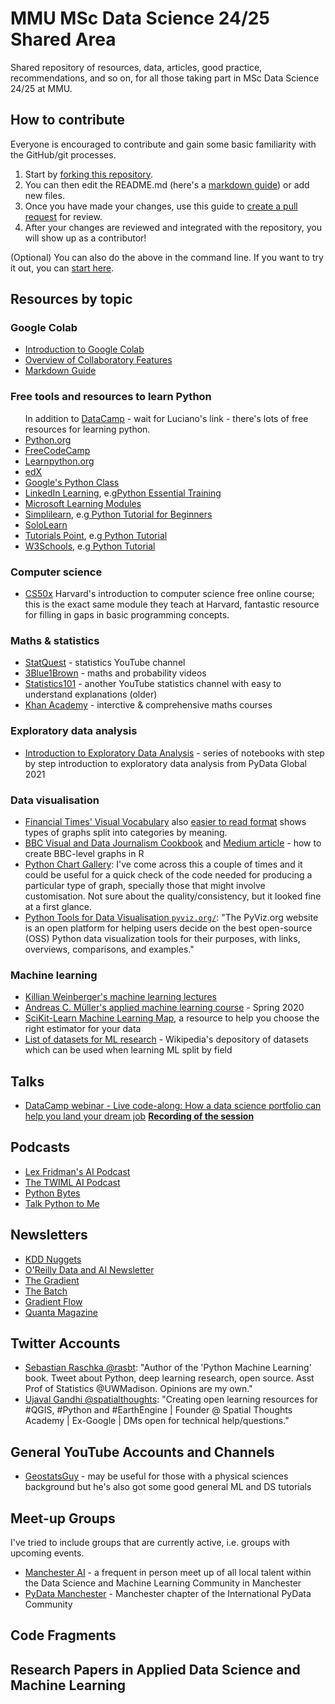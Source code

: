 # MMU MSc Data Science 24/25 Shared Area

Shared repository of resources, data, articles, good practice, recommendations, and so on, for all those taking part in MSc Data Science 24/25 at MMU.

## How to contribute
Everyone is encouraged to contribute and gain some basic familiarity with the GitHub/git processes.
1. Start by [forking this repository](https://docs.github.com/en/pull-requests/collaborating-with-pull-requests/working-with-forks/about-forks).
2. You can then edit the README.md (here's a [markdown guide](https://docs.github.com/en/github/writing-on-github/getting-started-with-writing-and-formatting-on-github/basic-writing-and-formatting-syntax)) or add new files.
3. Once you have made your changes, use this guide to [create a pull request](https://docs.github.com/en/pull-requests/collaborating-with-pull-requests/proposing-changes-to-your-work-with-pull-requests/creating-a-pull-request-from-a-fork) for review.
4. After your changes are reviewed and integrated with the repository, you will show up as a contributor!

(Optional) You can also do the above in the command line. If you want to try it out, you can [start here](https://docs.github.com/en/get-started/quickstart/set-up-git).

## Resources by topic
### Google Colab
<ul>
 <li><a href="https://www.youtube.com/watch?v=inN8seMm7UI">Introduction to Google Colab</a></li>
 <li><a href="https://colab.research.google.com/notebooks/basic_features_overview.ipynb">Overview of Collaboratory Features</a></li>
 <li><a href="https://colab.research.google.com/notebooks/markdown_guide.ipynb">Markdown Guide</a></li>
</ul>

### Free tools and resources to learn Python
<ul>
In addition to <a href="https://www.datacamp.com/">DataCamp</a></li> - wait for Luciano's link - there's lots of free resources for learning python.
 <li><a href="https://www.python.org/">Python.org</a></li>
 <li><a href="https://www.freecodecamp.org/">FreeCodeCamp</a></li>
 <li><a href="https://www.learnpython.org/">Learnpython.org</a></li>
 <li><a href="https://www.edx.org/"> edX</a></li>
 <li><a href="https://developers.google.com/edu/python">Google's Python Class</a></li>
 <li><a href="https://www.linkedin.com/learning/">LinkedIn Learning</a>, e.g<a href="https://www.linkedin.com/learning/python-essential-training-14898805?replacementOf=python-essential-training-2018">Python Essential Training</a></li>
 <li><a href="https://docs.microsoft.com/en-us/training/modules/intro-to-python/">Microsoft Learning Modules</a></li>
 <li><a href="https://www.simplilearn.com/">Simplilearn</a>, e.g<a href="https://www.simplilearn.com/tutorials/python-tutorial"> Python Tutorial for Beginners</a></li>
 <li><a href="https://www.sololearn.com/home">SoloLearn</a></li>
 <li><a href="https://www.tutorialspoint.com/index.htm">Tutorials Point</a>, e.g<a href="https://www.tutorialspoint.com/python/index.htm"> Python Tutorial</a></li>
 <li><a href="https://www.w3schools.com/">W3Schools</a>, e.g<a href="https://www.w3schools.com/python/default.asp"> Python Tutorial</a></li>
</ul>

### Computer science
* [CS50x](https://cs50.harvard.edu/x/2021/) Harvard's introduction to computer science free online course; this is the exact same module they teach at Harvard, fantastic resource for filling in gaps in basic programming concepts.

### Maths & statistics
* [StatQuest](https://www.youtube.com/c/joshstarmer/playlists) - statistics YouTube channel
* [3Blue1Brown](https://www.3blue1brown.com/#lessons) - maths and probability videos
* [Statistics101](https://www.youtube.com/c/BrandonFoltz/playlists?view=50&sort=dd&shelf_id=3) - another YouTube statistics channel with easy to understand explanations (older)
* [Khan Academy](https://www.khanacademy.org/) - interctive & comprehensive maths courses

### Exploratory data analysis
* [Introduction to Exploratory Data Analysis](https://github.com/sesise0307/pydata2021-eda) - series of notebooks with step by step introduction to exploratory data analysis from PyData Global 2021

### Data visualisation
* [Financial Times' Visual Vocabulary](https://github.com/Financial-Times/chart-doctor/blob/main/visual-vocabulary/FT4schools_RGS.pdf) also [easier to read format](https://ft-interactive.github.io/visual-vocabulary/) shows types of graphs split into categories by meaning.
* [BBC Visual and Data Journalism Cookbook](https://bbc.github.io/rcookbook/#how_to_create_bbc_style_graphics) and [Medium article](https://medium.com/bbc-visual-and-data-journalism/how-the-bbc-visual-and-data-journalism-team-works-with-graphics-in-r-ed0b35693535) - how to create BBC-level graphs in R
* [Python Chart Gallery](https://www.python-graph-gallery.com/all-charts/): I've come across this a couple of times and it could be useful for a quick check of the code needed for producing a particular type of graph, specially those that might involve customisation. Not sure about the quality/consistency, but it looked fine at a first glance.
* [Python Tools for Data Visualisation `pyviz.org/`](https://pyviz.org/): "The PyViz.org website is an open platform for helping users decide on the best open-source (OSS) Python data visualization tools for their purposes, with links, overviews, comparisons, and examples."

### Machine learning
* [Killian Weinberger's machine learning lectures](https://www.youtube.com/channel/UC7p_I0qxYZP94vhesuLAWNA/videos)
* [Andreas C. Müller's applied machine learning course](https://www.cs.columbia.edu/~amueller/comsw4995s20/schedule/) - Spring 2020 
* [SciKit-Learn Machine Learning Map](https://scikit-learn.org/stable/tutorial/machine_learning_map/index.html), a resource to help you choose the right estimator for your data
* [List of datasets for ML research](https://en.wikipedia.org/wiki/List_of_datasets_for_machine-learning_research) - Wikipedia's depository of datasets which can be used when learning ML split by field

## Talks
<ul>
  <li><a href="https://www.datacamp.com/live/lca-portfolio-via-workspace">DataCamp webinar - Live code-along: How a data science portfolio can help you land your dream job</a> <a href="https://www.youtube.com/watch?v=7_VIjcFKHZo"><b>Recording of the session</a></b></li>
  </ul>

## Podcasts
<ul>
 <li><a href="https://www.youtube.com/c/lexfridman">Lex Fridman's AI Podcast</a></li>
 <li><a href="https://twimlai.com/shows/">The TWIML AI Podcast</a></li>
 <li><a href="https://pythonbytes.fm/">Python Bytes</a></li>
 <li><a href="https://talkpython.fm/">Talk Python to Me</a></li>
</ul>

## Newsletters

* [KDD Nuggets](https://www.kdnuggets.com/)
* <a href="https://www.oreilly.com/emails/newsletters/">O'Reilly Data and AI Newsletter</a>
* <a href="https://thegradientpub.substack.com/">The Gradient</a>
* <a href="https://read.deeplearning.ai/the-batch/">The Batch</a>
* <a href="https://gradientflow.substack.com/subscribe">Gradient Flow</a>
* <a href="https://www.quantamagazine.org/">Quanta Magazine</a>

## Twitter Accounts

* [Sebastian Raschka @rasbt](https://twitter.com/rasbt?s=20): "Author of the 'Python Machine Learning' book. Tweet about Python, deep learning research, open source. Asst Prof of Statistics @UWMadison. Opinions are my own."
* <a href="https://twitter.com/spatialthoughts">Ujaval Gandhi @spatialthoughts</a>: "Creating open learning resources for #QGIS, #Python and #EarthEngine | Founder @ Spatial Thoughts Academy | Ex-Google | DMs open for technical help/questions."

## General YouTube Accounts and Channels
<ul>
 <li><a href="https://www.youtube.com/c/GeostatsGuyLectures">GeostatsGuy</a> - may be useful for those with a physical sciences background but he's also got some good general ML and DS tutorials</li>
</ul>

## Meet-up Groups
I've tried to include groups that are currently active, i.e. groups with upcoming events.

<ul>
  <li><a href="https://www.meetup.com/manchester-ai/">Manchester AI</a> - a frequent in person meet up of all local talent within the Data Science and Machine Learning Community in Manchester</li>
  <li><a href="https://www.meetup.com/pydata-manchester/">PyData Manchester</a> - Manchester chapter of the International PyData Community</li>
</ul>


## Code Fragments


## Research Papers in Applied Data Science and Machine Learning
